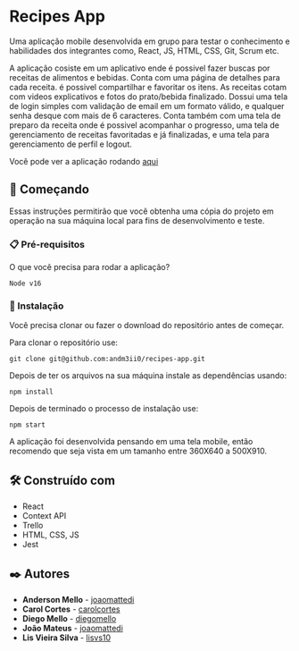 # Recipes App

Uma aplicação mobile desenvolvida em grupo para testar o conhecimento e habilidades dos integrantes como, React, JS, HTML, CSS, Git, Scrum etc.

A aplicação cosiste em um aplicativo ende é possivel fazer buscas por receitas de alimentos e bebidas.
Conta com uma página de detalhes para cada receita. é possivel compartilhar e favoritar os itens. As receitas cotam com videos explicativos
e fotos do prato/bebida finalizado. Dossui uma tela de login simples com validação de email em um formato válido,
e qualquer senha desque com mais de 6 caracteres. Conta também com uma tela de preparo da receita onde é possivel acompanhar o progresso,
uma tela de gerenciamento de receitas favoritadas e já finalizadas, e uma tela para gerenciamento de perfil e logout.

Você pode ver a aplicação rodando [aqui](https://andm3ii0.github.io/app-de-receitas/)

## 🚀 Começando

Essas instruções permitirão que você obtenha uma cópia do projeto em operação na sua máquina local para fins de desenvolvimento e teste.

### 📋 Pré-requisitos

O que você precisa para rodar a aplicação?

```
Node v16
```

### 🔧 Instalação

Você precisa clonar ou fazer o download do repositório antes de começar.

Para clonar o repositório use:

```
git clone git@github.com:andm3ii0/recipes-app.git
```

Depois de ter os arquivos na sua máquina instale as dependências usando:

```
npm install
```

Depois de terminado o processo de instalação use:

```
npm start
```

A aplicação foi desenvolvida pensando em uma tela mobile, então recomendo que seja vista em um tamanho entre 360X640 a 500X910.

## 🛠️ Construído com

- React
- Context API
- Trello
- HTML, CSS, JS
- Jest

## ✒️ Autores

* **Anderson Mello** - [joaomattedi](https://github.com/andm3ii0)
* **Carol Cortes** - [carolcortes](https://github.com/carolcortes)
* **Diego Mello** - [diegomello](https://github.com/diegomello)
* **João Mateus** - [joaomattedi](https://github.com/joaomattedi)
* **Lis Vieira Silva** - [lisvs10](https://github.com/lisvs10)
